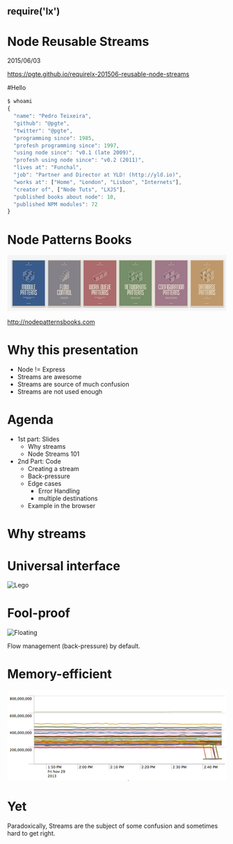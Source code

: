 ## require('lx')

# Node Reusable Streams

2015/06/03


https://pgte.github.io/requirelx-201506-reusable-node-streams


#Hello

```js
$ whoami
{
  "name": "Pedro Teixeira",
  "github": "@pgte",
  "twitter": "@pgte",
  "programming since": 1985,
  "profesh programming since": 1997,
  "using node since": "v0.1 (late 2009)",
  "profesh using node since": "v0.2 (2011)",
  "lives at": "Funchal",
  "job": "Partner and Director at YLD! (http://yld.io)",
  "works at": ["Home", "London", "Lisbon", "Internets"],
  "creator of", ["Node Tuts", "LXJS"],
  "published books about node": 10,
  "published NPM modules": 72
}
```


# Node Patterns Books

![Node Patterns Books](images/node-patterns.png)

http://nodepatternsbooks.com


# Why this presentation

* Node != Express
* Streams are awesome
* Streams are source of much confusion
* Streams are not used enough


# Agenda

* 1st part: Slides
  - Why streams 
  - Node Streams 101
* 2nd Part: Code
  - Creating a stream
  - Back-pressure
  - Edge cases
    + Error Handling
    + multiple destinations 
  - Example in the browser




# Why streams


# Universal interface

![Lego](images/lego.jpg)


# Fool-proof

![Floating](images/floating.gif)

Flow management (back-pressure) by default.


# Memory-efficient

![NBF](imageS/nbf.png)


# Yet

Paradoxically, Streams are the subject of some confusion and sometimes hard to get right.
